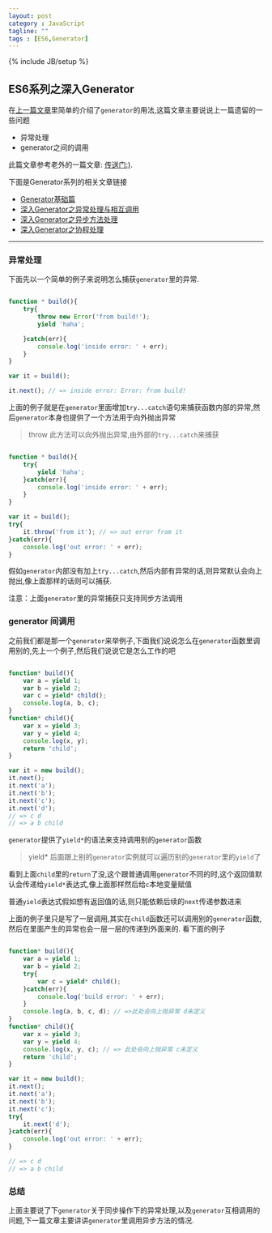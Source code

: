```yaml
---
layout: post
category : JavaScript
tagline: ""
tags : [ES6,Generator]
---
```

{% include JB/setup %}

## ES6系列之深入Generator

在<a href="http://www.ifeenan.com/JavaScript/2014-07-27-ES6%E7%B3%BB%E5%88%97%E4%B9%8BGenerator/" target="_blank">上一篇文章</a>里简单的介绍了`generator`的用法,这篇文章主要说说上一篇遗留的一些问题

* 异常处理
* generator之间的调用

此篇文章参考老外的一篇文章: <a href="http://davidwalsh.name/es6-generators-dive" target="_blank">传送门:)</a>.

下面是Generator系列的相关文章链接

* <a href="http://www.ifeenan.com/~posts/JavaScript/2014-07-27-ES6%E7%B3%BB%E5%88%97%E4%B9%8BGenerator/" target="_blank">Generator基础篇</a>
* <a href="http://www.ifeenan.com/~posts/JavaScript/2014-07-28-ES6%E7%B3%BB%E5%88%97%E4%B9%8B%E6%B7%B1%E5%85%A5Generator/" target="_blank">深入Generator之异常处理与相互调用</a>
* <a href="http://www.ifeenan.com/~posts/JavaScript/2014-08-04-ES6%E7%B3%BB%E5%88%97%E4%B9%8B%E6%B7%B1%E5%85%A5Generator2/" target="_blank">深入Generator之异步方法处理</a>
* <a href="http://www.ifeenan.com/~posts/JavaScript/2014-08-15-ES6%E7%B3%BB%E5%88%97%E4%B9%8BGenerator%E5%B9%B6%E5%8F%91%E8%B0%83%E7%94%A8/" target="_blank">深入Generator之协程处理</a>


---


### 异常处理

下面先以一个简单的例子来说明怎么捕获`generator`里的异常.

```js

function * build(){
	try{
		throw new Error('from build!');
		yield 'haha';

	}catch(err){
		console.log('inside error: ' + err);
	}
}

var it = build();

it.next(); // => inside error: Error: from build!

```

上面的例子就是在`generator`里面增加`try...catch`语句来捕获函数内部的异常,然后`generator`本身也提供了一个方法用于向外抛出异常

> throw  此方法可以向外抛出异常,由外部的`try...catch`来捕获

```js

function * build(){
	try{
		yield 'haha';
	}catch(err){
		console.log('inside error: ' + err);
	}
}

var it = build();
try{
	it.throw('from it'); // => out error from it
}catch(err){
	console.log('out error: ' + err);
}

```
假如`generator`内部没有加上`try...catch`,然后内部有异常的话,则异常默认会向上抛出,像上面那样的话则可以捕获.

注意：上面`generator`里的异常捕获只支持同步方法调用

### generator 间调用

之前我们都是那一个`generator`来举例子,下面我们说说怎么在`generator`函数里调用别的,先上一个例子,然后我们说说它是怎么工作的吧

```js

function* build(){
	var a = yield 1;
	var b = yield 2;
	var c = yield* child();
	console.log(a, b, c);
}
function* child(){
	var x = yield 3;
	var y = yield 4;
	console.log(x, y);
	return 'child';
}

var it = new build();
it.next();
it.next('a');
it.next('b');
it.next('c');
it.next('d');
// => c d
// => a b child

```

`generator`提供了`yield*`的语法来支持调用别的`generator`函数

> yield* 后面跟上别的`generator`实例就可以遍历别的`generator`里的`yield`了

看到上面`child`里的`return`了没,这个跟普通调用`generator`不同的时,这个返回值默认会传递给`yield*`表达式,像上面那样然后给`c`本地变量赋值

普通`yield`表达式假如想有返回值的话,则只能依赖后续的`next`传递参数进来

上面的例子里只是写了一层调用,其实在`child`函数还可以调用别的`generator`函数,然后在里面产生的异常也会一层一层的传递到外面来的. 看下面的例子

```js

function* build(){
	var a = yield 1;
	var b = yield 2;
	try{
		var c = yield* child();
	}catch(err){
		console.log('build error: ' + err);
	}
	console.log(a, b, c, d); // =>此处会向上抛异常 d未定义
}
function* child(){
	var x = yield 3;
	var y = yield 4;
	console.log(x, y, c); // => 此处会向上抛异常 c未定义
	return 'child';
}

var it = new build();
it.next();
it.next('a');
it.next('b');
it.next('c');
try{
	it.next('d');
}catch(err){
	console.log('out error: ' + err);
}

// => c d
// => a b child

```

### 总结

上面主要说了下`generator`关于同步操作下的异常处理,以及`generator`互相调用的问题,下一篇文章主要讲讲`generator`里调用异步方法的情况.

